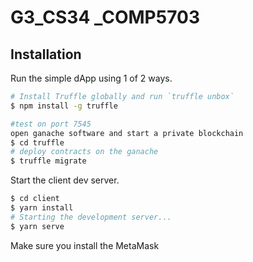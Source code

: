 # G3_CS34 \_COMP5703

## Installation

Run the simple dApp using 1 of 2 ways.

```sh
# Install Truffle globally and run `truffle unbox`
$ npm install -g truffle
```

```sh
#test on port 7545
open ganache software and start a private blockchain
$ cd truffle
# deploy contracts on the ganache
$ truffle migrate
```

Start the client dev server.

```sh
$ cd client
$ yarn install
# Starting the development server...
$ yarn serve
```

Make sure you install the MetaMask
